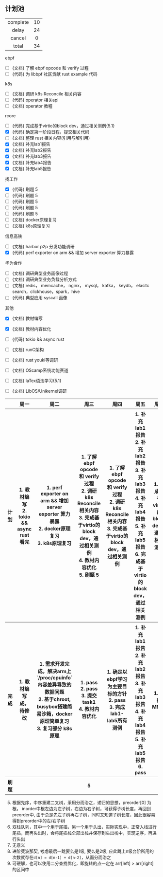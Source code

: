 ## 计划池

|          |       |
| :------: | :---: |
| complete |  10   |
|  delay   |  24   |
|  cancel  |   0   |
|  total   |  34   |

ebpf
- [ ] {文档} 了解 ebpf opcode 和 verify 过程
- [ ] {代码} 为 libbpf 社区贡献 rust example 代码

k8s
- [ ] {文档} 调研 k8s Reconcile 相关内容
- [ ] {代码} operator 相关api
- [ ] {文档} operator 教程

rcore
- [ ] {代码} 完成基于virtio的block dev，通过相关测例{5.1}
- [x] {代码} 确定第一阶段日程，提交相关代码
- [ ] {文档} 整理 rust 相关内容(引用与解引用)
- [x] {文档} 补充lab1报告
- [x] {文档} 补充lab2报告
- [x] {文档} 补充lab3报告
- [x] {文档} 补充lab4报告
- [x] {文档} 补充lab5报告

找工作
- [x] {代码} 刷题 5 
- [ ] {代码} 刷题 5
- [ ] {代码} 刷题 5
- [ ] {代码} 刷题 5
- [ ] {代码} 刷题 5
- [ ] {文档} docker原理复习
- [ ] {文档} k8s原理复习

信息高铁
- [ ] {文档} harbor p2p 分发功能调研
- [x] {代码} perf exporter on arm && 增加 server exporter 算力暴露

华为合作
- [ ] {文档} 调研典型业务画像过程
- [ ] {文档} 调研典型业务负载分析方式
- [ ] {文档} redis， memcache， nginx， mysql， kafka， keydb， elasitc search，clickhouse，spark，hive
- [ ] {代码} 典型应用 syscall 画像
 
其他
- [x] {文档} 教材编写
- [x] {文档} 教材内容优化
- [ ] {代码} tokio && async rust
- [ ] {文档} runC架构
- [ ] {文档} rust youki等调研
- [ ] {文档} OScamp系统功能赛道
- [ ] {文档} laTex语法学习{5.1}
- [ ] {文档} LibOS/Unikernel调研


<table>
<tr>
<th></th>
<th>周一</th>
<th>周二</th>
<th>周三</th>
<th>周四</th>
<th>周五</th>
<th>周六</th>
<th>周天</th>
</tr>

<!-- ---------------- 计划 ---------------- -->
<tr>
<th>计划</th>

<!-- 周一 -->
<th>
1. 教材编写 <br>
2. tokio && async rust看完 <br>
</th>

<!-- 周二 -->
<th>
1. perf exporter on arm && 增加 server exporter 算力暴露 <br>
2. docker原理复习 <br>
3. k8s原理复习 <br>
</th>

<!-- 周三 -->
<th>
1. 了解 ebpf opcode 和 verify 过程 <br>
2. 调研 k8s Reconcile 相关内容 <br>
3. 完成基于virtio的block dev，通过相关测例 <br>
4. 教材内容优化 <br>
5. 刷题 5 <br>
</th>

<!-- 周四 -->
<th>
1. 了解 ebpf opcode 和 verify 过程 <br>
2. 调研 k8s Reconcile 相关内容 <br>
3. 完成基于virtio的block dev，通过相关测例 <br>
</th>

<!-- 周五 -->
<th>
1. 补充lab1报告 <br>
2. 补充lab2报告 <br>
3. 补充lab3报告 <br>
4. 补充lab4报告 <br>
5. 补充lab5报告 <br>
6. 完成基于virtio的block dev，通过相关测例 <br>
</th>

<!-- 周六 -->
<th>
1. 完成基于virtio的block dev，通过相关测例 <br>
</th>

<!-- 周天 -->
<th>
1. 完成基于virtio的block dev，通过相关测例 <br>
</th>

</tr>

<!-- ---------------- 完成 ---------------- -->
<tr>
<th>完成</th>

<!-- 周一 -->
<th>
1. 教材编写成，待修改 <br>
</th>

<!-- 周二 -->
<th>
1. 需求开发完成，解决arm上 `/proc/cpuinfo` 内容差异导致的数据问题<br>
2. 基于chroot, busybox搭建简易沙箱，docker原理简单复习 <br>
3. 复习部分 k8s 原理 <br>
</th>

<!-- 周三 -->
<th>
1. pass <br>
2. pass <br>
3. 提交task1 <br>
4. 教材内容优化 <br>
</th>

<!-- 周四 -->
<th>
1. 确定以ebpf学习为主要目标的方针 <br>
2. pass <br>
3. 完成lab1-lab5所有测例 <br>
</th>

<!-- 周五 -->
<th>
1. 补充lab1报告 <br>
2. 补充lab2报告 <br>
3. 补充lab3报告 <br>
4. 补充lab4报告 <br>
5. 补充lab5报告 <br>
6. pass <br>
</th>

<!-- 周六 -->
<th>
1. 调研MMIO <br>
</th>

<!-- 周天 -->
<th>
1. 整理virtio相关内容 <br>
</th>

</tr>

<!-- ---------------- 刷题 ---------------- -->
<tr>
<th>刷题</th>

<!-- 周一 -->
<th>
</th>

<!-- 周二 -->
<th>
</th>

<!-- 周三 -->
<th>
5
</th>

<!-- 周四 -->
<th>
</th>

<!-- 周五 -->
<th>
</th>

<!-- 周六 -->
<th>
</th>

<!-- 周天 -->
<th>
</th>

</tr>

</table>


5. 根据先序，中序重建二叉树，采用分而治之，递归的思想，preorder[0] 为根， inorder中根左边为左子树，右边为右子树，可获得子树长度，再回到preorder中, 由于总是先左子树再右子树，同时又知道子树长度，因此很容易得到preorder中的左/右子树
6. 双栈队列，其中一个用于尾插，另一个用于头出，实际实现中，正常入栈进行尾插，而再头出时，会将尾插栈全部出栈并保存到头出栈中，实现逆序，再进行头出
7. 无意义
8. 进阶斐波那契, 考虑最后一跳要么是1级, 要么是2级, 应此跳上n级台阶所用的次数就存在`d[n] = d[n-1] + d[n-2]`，从而分而治之
9. 可硬解，也可以使用二分查找优化，即旋转的点一定在 arr[left] > arr[right] 的区间中